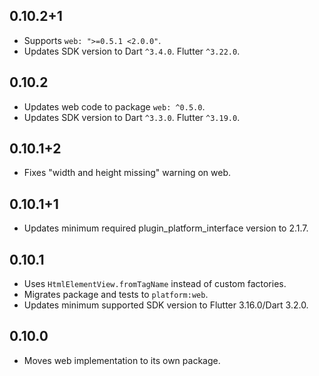 ## 0.10.2+1

* Supports `web: ">=0.5.1 <2.0.0"`.
* Updates SDK version to Dart `^3.4.0`. Flutter `^3.22.0`.

## 0.10.2

* Updates web code to package `web: ^0.5.0`.
* Updates SDK version to Dart `^3.3.0`. Flutter `^3.19.0`.

## 0.10.1+2

* Fixes "width and height missing" warning on web.

## 0.10.1+1

* Updates minimum required plugin_platform_interface version to 2.1.7.

## 0.10.1

* Uses `HtmlElementView.fromTagName` instead of custom factories.
* Migrates package and tests to `platform:web`.
* Updates minimum supported SDK version to Flutter 3.16.0/Dart 3.2.0.

## 0.10.0

* Moves web implementation to its own package.
